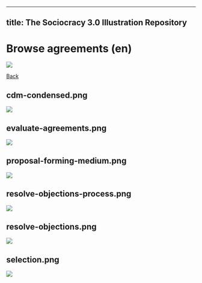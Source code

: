 
---
title: The Sociocracy 3.0 Illustration Repository
---

# Browse agreements (en)

![](/img/en-48px.png)

[Back](index-en.html)

## cdm-condensed.png

![](/img/en/agreements/cdm-condensed.png)

## evaluate-agreements.png

![](/img/en/agreements/evaluate-agreements.png)

## proposal-forming-medium.png

![](/img/en/agreements/proposal-forming-medium.png)

## resolve-objections-process.png

![](/img/en/agreements/resolve-objections-process.png)

## resolve-objections.png

![](/img/en/agreements/resolve-objections.png)

## selection.png

![](/img/en/agreements/selection.png)

